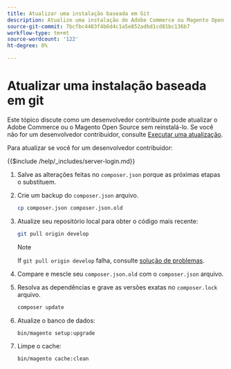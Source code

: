 ```yaml
---
title: Atualizar uma instalação baseada em Git
description: Atualize uma instalação do Adobe Commerce ou Magento Open Source que você clonou de um repositório Git.
source-git-commit: 7bcfbc4483f4b6d4c1a5e852adbd1cd81bc136b7
workflow-type: tm+mt
source-wordcount: '122'
ht-degree: 0%

---
```



# Atualizar uma instalação baseada em git

Este tópico discute como um desenvolvedor contribuinte pode atualizar o Adobe Commerce ou o Magento Open Source sem reinstalá-lo. Se você não for um desenvolvedor contribuidor, consulte [Executar uma atualização](../implementation/perform-upgrade.md).

Para atualizar se você for um desenvolvedor contribuidor:

{{$include /help/_includes/server-login.md}}

1. Salve as alterações feitas no `composer.json` porque as próximas etapas o substituem.

1. Crie um backup do `composer.json` arquivo.

   ```bash
   cp composer.json composer.json.old
   ```

1. Atualize seu repositório local para obter o código mais recente:

   ```bash
   git pull origin develop
   ```

   >[!NOTE]
   >
   >If `git pull origin develop` falha, consulte [solução de problemas](https://support.magento.com/hc/en-us/articles/360034229872).

1. Compare e mescle seu `composer.json.old` com o `composer.json` arquivo.

1. Resolva as dependências e grave as versões exatas no `composer.lock` arquivo.

   ```bash
   composer update
   ```

1. Atualize o banco de dados:

   ```bash
   bin/magento setup:upgrade
   ```

1. Limpe o cache:

   ```bash
   bin/magento cache:clean
   ```
